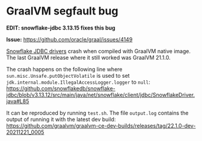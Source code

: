 # GraalVM segfault bug

**EDIT: snowflake-jdbc 3.13.15 fixes this bug**

**Issue:** https://github.com/oracle/graal/issues/4149

[Snowflake JDBC drivers](https://docs.snowflake.com/en/user-guide/jdbc.html) crash when compiled with GraalVM native
image. The last GraalVM release where it still worked was GraalVM 21.1.0.

The crash happens on the following line where `sun.misc.Unsafe.putObjectVolatile` is used to
set `jdk.internal.module.IllegalAccessLogger.logger` to `null`:
https://github.com/snowflakedb/snowflake-jdbc/blob/v3.13.12/src/main/java/net/snowflake/client/jdbc/SnowflakeDriver.java#L85

It can be reproduced by running `test.sh`. The file `output.log` contains the output of running it with the latest dev
build: https://github.com/graalvm/graalvm-ce-dev-builds/releases/tag/22.1.0-dev-20211221_0005
